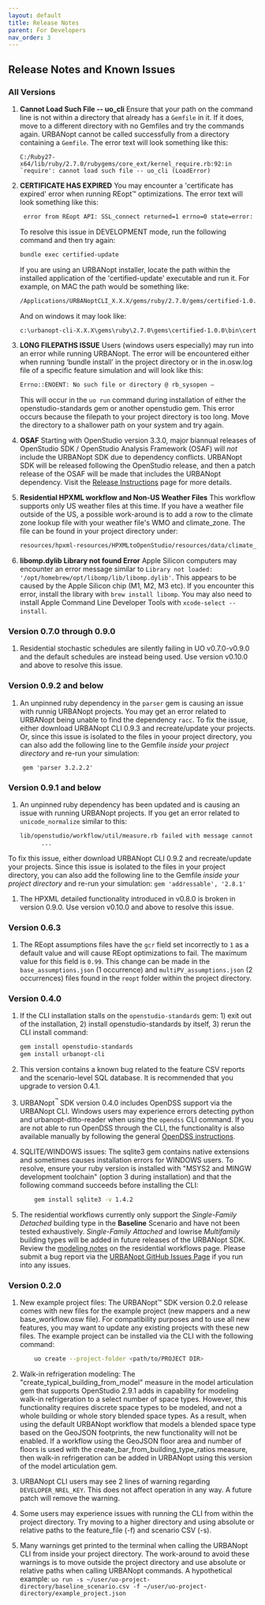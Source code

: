 ```yaml
---
layout: default
title: Release Notes
parent: For Developers
nav_order: 3
---
```


## Release Notes and Known Issues

### All Versions

1. **Cannot Load Such File -- uo_cli** Ensure that your path on the command line is not within a directory that already has a `Gemfile` in it. If it does, move to a different directory with no Gemfiles and try the commands again. URBANopt cannot be called successfully from a directory containing a `Gemfile`. The error text will look something like this:

	```terminal
	C:/Ruby27-x64/lib/ruby/2.7.0/rubygems/core_ext/kernel_require.rb:92:in `require': cannot load such file -- uo_cli (LoadError)
	```

1. **CERTIFICATE HAS EXPIRED** You may encounter a 'certificate has expired' error when running REopt&trade; optimizations. The error text will look something like this:

	```bash
	 error from REopt API: SSL_connect returned=1 errno=0 state=error: certificate verify failed (certificate has expired)
	 ```
	To resolve this issue in DEVELOPMENT mode, run the following command and then try again:

	```bash
	bundle exec certified-update
	```

	If you are using an URBANopt installer, locate the path within the installed application of the 'certified-update' executable and run it.  For example, on MAC the path would be something like:
	```bash
	/Applications/URBANoptCLI_X.X.X/gems/ruby/2.7.0/gems/certified-1.0.0/bin/certified-update
	```
	And on windows it may look like:
	```bash
	c:\urbanopt-cli-X.X.X\gems\ruby\2.7.0\gems\certified-1.0.0\bin\certified-update
	```

1. **LONG FILEPATHS ISSUE** Users (windows users especially) may run into an error while running URBANopt.  The error will be encountered either when running ‘bundle install’ in the project directory or in the in.osw.log file of a specific feature simulation and will look like this:

	```bash
	Errno::ENOENT: No such file or directory @ rb_sysopen –
	```
	This will occur in the `uo run` command during installation of either the openstudio-standards gem or another openstudio gem.  This error occurs because the filepath to your project directory is too long.  Move the directory to a shallower path on your system and try again.

1. **OSAF** Starting with OpenStudio version 3.3.0, major biannual releases of OpenStudio SDK / OpenStudio Analysis Framework (OSAF) will *not* include the URBANopt SDK due to dependency conflicts. URBANopt SDK will be released following the OpenStudio release, and then a patch release of the OSAF will be made that includes the URBANopt dependency.  Visit the [Release Instructions](release_instructions.md#openstudio---urbanopt-release-process) page for more details.

1. **Residential HPXML workflow and Non-US Weather Files** This workflow supports only US weather files at this time. If you have a weather file outside of the US, a possible work-around is to add a row to the climate zone lookup file with your weather file's WMO and climate_zone. The file can be found in your project directory under:

	```bash 
	resources/hpxml-resources/HPXMLtoOpenStudio/resources/data/climate_zones.csv
	```
1. **libomp.dylib Library not found Error** Apple Silicon computers may encounter an error message similar to `Library not loaded: '/opt/homebrew/opt/libomp/lib/libomp.dylib'`. This appears to be caused by the Apple Silicon chip (M1, M2, M3 etc). If you encounter this error, install the library with `brew install libomp`. You may also need to install Apple Command Line Developer Tools with `xcode-select --install`.

### Version 0.7.0 through 0.9.0
1. Residential stochastic schedules are silently failing in UO v0.7.0-v0.9.0 and the default schedules are instead being used. Use version v0.10.0 and above to resolve this issue.

### Version 0.9.2 and below
1. An unpinned ruby dependency in the `parser` gem is causing an issue with runnig URBANopt projects. You may get an error related to URBANopt being unable to find the dependency `racc`.
To fix the issue, either download URBANopt CLI 0.9.3 and recreate/update your projects. Or, since this issue is isolated to the files in yoour project directory, you can also add the following line to the Gemfile *inside your project directory* and re-run your simulation:
```
	gem 'parser 3.2.2.2'
```
   
### Version 0.9.1 and below
1. An unpinned ruby dependency has been updated and is causing an issue with running URBANopt projects.  If you get an error related to `unicode_normalize` similar to this:
	```bash
	lib/openstudio/workflow/util/measure.rb failed with message cannot load such file -- unicode_normalize/normalize.rb
	      ...
	```

To fix this issue, either download URBANopt CLI 0.9.2 and recreate/update your projects.
Since this issue is isolated to the files in your project directory, you can also add the following line to the Gemfile *inside your project directory* and re-run your simulation:
	```
		gem 'addressable', '2.8.1'
	```

1. The HPXML detailed functionality introduced in v0.8.0 is broken in version 0.9.0. Use version v0.10.0 and above to resolve this issue.

### Version 0.6.3

1. The REopt assumptions files have the `gcr` field set incorrectly to `1` as a default value and will cause REopt optimizations to fail.  The maximum value for this field is `0.99`. This change can be made in the `base_assumptions.json` (1 occurrence) and `multiPV_assumptions.json` (2 occurrences) files found in the `reopt` folder within the project directory.

### Version 0.4.0

1. If the CLI installation stalls on the `openstudio-standards` gem: 1) exit out of the installation, 2) install openstudio-standards by itself, 3) rerun the CLI install command:

	```bash
	gem install openstudio-standards
	gem install urbanopt-cli
	```

1. This version contains a known bug related to the feature CSV reports and the scenario-level SQL database.  It is recommended that you upgrade to version 0.4.1.

1. URBANopt<sup>&trade;</sup> SDK version 0.4.0 includes OpenDSS support via the URBANopt CLI.  Windows users may experience errors detecting python and urbanopt-ditto-reader when using the `opendss` CLI command.  If you are not able to run OpenDSS through the CLI, the functionality is also available manually by following the general [OpenDSS instructions](../opendss/opendss.md#converting-and-running-opendss).

1. SQLITE/WINDOWS issues: The sqlite3 gem contains native extensions and sometimes causes installation errors for WINDOWS users.  To resolve, ensure your ruby version is installed with "MSYS2 and MINGW development toolchain" (option 3 during installation) and that the following command succeeds before installing the CLI:

	```bash
		gem install sqlite3 -v 1.4.2
	```
1. The residential workflows currently only support the *Single-Family Detached* building type in the **Baseline** Scenario and have not been tested exhaustively.  *Single-Family Attached* and lowrise *Multifamily* building types will be added in future releases of the URBANopt SDK. Review the [modeling notes](../usage/residential_workflows.html#modeling-notes) on the residential workflows page. Please submit a bug report via the [URBANopt GitHub Issues Page](https://github.com/urbanopt/urbanopt-cli/issues) if you run into any issues.


### Version 0.2.0

1.	New example project files: The URBANopt™ SDK version 0.2.0 release comes with new files for the example project (new mappers and a new base_workflow.osw file).  For compatibility purposes and to use all new features, you may want to update any existing projects with these new files.  The example project can be installed via the CLI with the following command:

	```bash
		uo create --project-folder <path/to/PROJECT DIR>
	```

1.	Walk-in refrigeration modeling: The "create_typical_building_from_model" measure in the model articulation gem that supports OpenStudio 2.9.1 adds in capability for modeling walk-in refrigeration to a select number of space types. However, this functionality requires discrete space types to be modeled, and not a whole building or whole story blended space types. As a result, when using the default URBANopt workflow that models a blended space type based on the GeoJSON footprints, the new functionality will not be enabled. If a workflow using the GeoJSON floor area and number of floors is used with the create_bar_from_building_type_ratios measure, then walk-in refrigeration can be added in URBANopt using this version of the model articulation gem.

1. URBANopt CLI users may see 2 lines of warning regarding `DEVELOPER_NREL_KEY`. This does not affect operation in any way. A future patch will remove the warning.

1. Some users may experience issues with running the CLI from within the project directory. Try moving to a higher directory and using absolute or relative paths to the feature_file (-f) and scenario CSV (-s).

1. Many warnings get printed to the terminal when calling the URBANopt CLI from inside your project directory. The work-around to avoid these warnings is to move outside the project directory and use absolute or relative paths when calling URBANopt commands. A hypothetical example: `uo run -s ~/user/uo-project-directory/baseline_scenario.csv -f ~/user/uo-project-directory/example_project.json`
